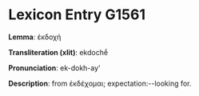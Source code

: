 # Lexicon Entry G1561

**Lemma**: ἐκδοχή

**Transliteration (xlit)**: ekdochḗ

**Pronunciation**: ek-dokh-ay'

**Description**:
from ἐκδέχομαι; expectation:--looking for.
